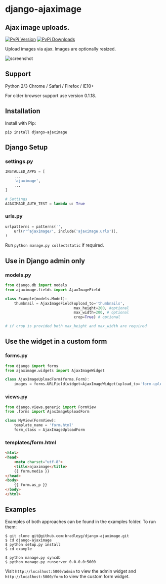 django-ajaximage
===============

Ajax image uploads.
-------------------------------------

[![PyPi Version](https://img.shields.io/pypi/v/django-ajaximage.svg)](https://crate.io/packages/django-ajaximage)
[![PyPi Downloads](https://img.shields.io/pypi/dm/django-ajaximage.svg)](https://crate.io/packages/django-ajaximage)

Upload images via ajax. Images are optionally resized.

![screenshot](https://raw.githubusercontent.com/bradleyg/django-ajaximage/master/screenshot.png)

## Support
Python 2/3
Chrome / Safari / Firefox / IE10+

For older browser support use version 0.1.18.

## Installation

Install with Pip:

```pip install django-ajaximage```

## Django Setup

### settings.py

```python
INSTALLED_APPS = [
    ...
    'ajaximage',
    ...
]

# Settings
AJAXIMAGE_AUTH_TEST = lambda u: True
```

### urls.py

```python
urlpatterns = patterns('',
    url(r'^ajaximage/', include('ajaximage.urls')),
)
```

Run ```python manage.py collectstatic``` if required.

## Use in Django admin only

### models.py

```python
from django.db import models
from ajaximage.fields import AjaxImageField

class Example(models.Model):
    thumbnail = AjaxImageField(upload_to='thumbnails',
                               max_height=200, #optional
                               max_width=200, # optional
                               crop=True) # optional

# if crop is provided both max_height and max_width are required
```

## Use the widget in a custom form

### forms.py

```python
from django import forms
from ajaximage.widgets import AjaxImageWidget

class AjaxImageUploadForm(forms.Form):
    images = forms.URLField(widget=AjaxImageWidget(upload_to='form-uploads'))
```

### views.py

```python
from django.views.generic import FormView
from .forms import AjaxImageUploadForm

class MyView(FormView):
    template_name = 'form.html'
    form_class = AjaxImageUploadForm
```

### templates/form.html

```html
<html>
<head>
    <meta charset="utf-8">
    <title>ajaximage</title>
    {{ form.media }}
</head>
<body>
    {{ form.as_p }}
</body>
</html>
```

## Examples
Examples of both approaches can be found in the examples folder. To run them:
```shell
$ git clone git@github.com:bradleyg/django-ajaximage.git
$ cd django-ajaximage
$ python setup.py install
$ cd example

$ python manage.py syncdb
$ python manage.py runserver 0.0.0.0:5000
```

Visit ```http://localhost:5000/admin``` to view the admin widget and ```http://localhost:5000/form``` to view the custom form widget.